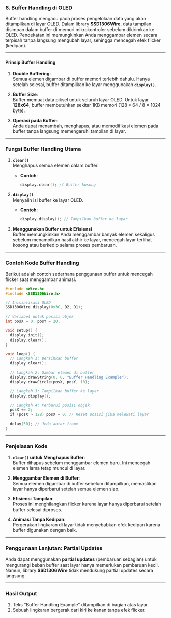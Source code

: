 ### **6. Buffer Handling di OLED**

Buffer handling mengacu pada proses pengelolaan data yang akan ditampilkan di layar OLED. Dalam library **SSD1306Wire**, data tampilan disimpan dalam buffer di memori mikrokontroler sebelum dikirimkan ke OLED. Pendekatan ini memungkinkan Anda menggambar elemen secara terpisah tanpa langsung mengubah layar, sehingga mencegah efek flicker (kedipan).

---

#### **Prinsip Buffer Handling**
1. **Double Buffering**:  
   Semua elemen digambar di buffer memori terlebih dahulu. Hanya setelah selesai, buffer ditampilkan ke layar menggunakan **`display()`**.

2. **Buffer Size**:  
   Buffer memuat data piksel untuk seluruh layar OLED. Untuk layar **128x64**, buffer membutuhkan sekitar 1KB memori (128 * 64 / 8 = 1024 byte).

3. **Operasi pada Buffer**:  
   Anda dapat menambah, menghapus, atau memodifikasi elemen pada buffer tanpa langsung memengaruhi tampilan di layar.

---

### **Fungsi Buffer Handling Utama**
1. **`clear()`**  
   Menghapus semua elemen dalam buffer.  
   - **Contoh**:  
     ```cpp
     display.clear(); // Buffer kosong
     ```

2. **`display()`**  
   Menyalin isi buffer ke layar OLED.  
   - **Contoh**:  
     ```cpp
     display.display(); // Tampilkan buffer ke layar
     ```

3. **Menggunakan Buffer untuk Efisiensi**  
   Buffer memungkinkan Anda menggambar banyak elemen sekaligus sebelum menampilkan hasil akhir ke layar, mencegah layar terlihat kosong atau berkedip selama proses pembaruan.

---

### **Contoh Kode Buffer Handling**
Berikut adalah contoh sederhana penggunaan buffer untuk mencegah flicker saat menggambar animasi.

```cpp
#include <Wire.h>
#include <SSD1306Wire.h>

// Inisialisasi OLED
SSD1306Wire display(0x3C, D2, D1);

// Variabel untuk posisi objek
int posX = 0, posY = 20;

void setup() {
  display.init();
  display.clear();
}

void loop() {
  // Langkah 1: Bersihkan buffer
  display.clear();

  // Langkah 2: Gambar elemen di buffer
  display.drawString(0, 0, "Buffer Handling Example");
  display.drawCircle(posX, posY, 10);

  // Langkah 3: Tampilkan buffer ke layar
  display.display();

  // Langkah 4: Perbarui posisi objek
  posX += 2;
  if (posX > 128) posX = 0; // Reset posisi jika melewati layar

  delay(50); // Jeda antar frame
}
```

---

### **Penjelasan Kode**
1. **`clear()` untuk Menghapus Buffer**:  
   Buffer dihapus sebelum menggambar elemen baru. Ini mencegah elemen lama tetap muncul di layar.

2. **Menggambar Elemen di Buffer**:  
   Semua elemen digambar di buffer sebelum ditampilkan, memastikan layar hanya diperbarui setelah semua elemen siap.

3. **Efisiensi Tampilan**:  
   Proses ini menghilangkan flicker karena layar hanya diperbarui setelah buffer selesai diproses.

4. **Animasi Tanpa Kedipan**:  
   Pergerakan lingkaran di layar tidak menyebabkan efek kedipan karena buffer digunakan dengan baik.

---

### **Penggunaan Lanjutan: Partial Updates**
Anda dapat menggunakan **partial updates** (pembaruan sebagian) untuk mengurangi beban buffer saat layar hanya memerlukan pembaruan kecil. Namun, library **SSD1306Wire** tidak mendukung partial updates secara langsung.

---

### **Hasil Output**
1. Teks "Buffer Handling Example" ditampilkan di bagian atas layar.
2. Sebuah lingkaran bergerak dari kiri ke kanan tanpa efek flicker.
